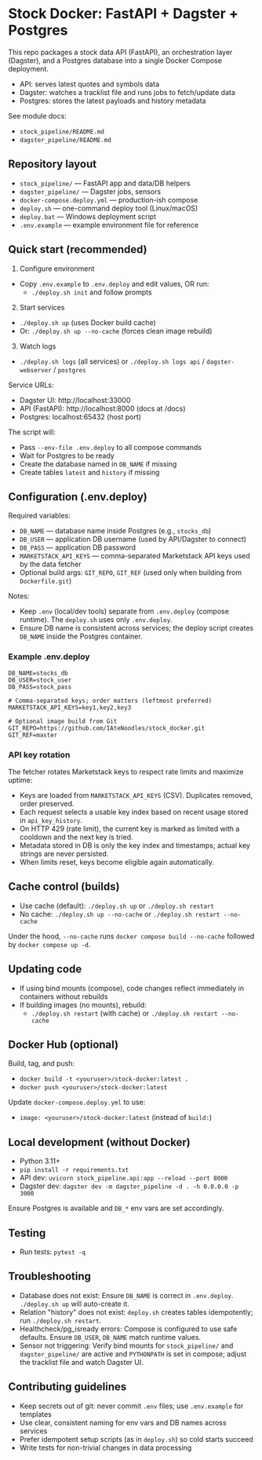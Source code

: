 # Stock Docker: FastAPI + Dagster + Postgres

This repo packages a stock data API (FastAPI), an orchestration layer (Dagster), and a Postgres database into a single Docker Compose deployment.

- API: serves latest quotes and symbols data
- Dagster: watches a tracklist file and runs jobs to fetch/update data
- Postgres: stores the latest payloads and history metadata

See module docs:
- `stock_pipeline/README.md`
- `dagster_pipeline/README.md`

## Repository layout

- `stock_pipeline/` — FastAPI app and data/DB helpers
- `dagster_pipeline/` — Dagster jobs, sensors
- `docker-compose.deploy.yml` — production-ish compose
- `deploy.sh` — one-command deploy tool (Linux/macOS)
- `deploy.bat` — Windows deployment script
- `.env.example` — example environment file for reference

## Quick start (recommended)

1) Configure environment
- Copy `.env.example` to `.env.deploy` and edit values, OR run:
  - `./deploy.sh init` and follow prompts

2) Start services
- `./deploy.sh up` (uses Docker build cache)
- Or: `./deploy.sh up --no-cache` (forces clean image rebuild)

3) Watch logs
- `./deploy.sh logs` (all services) or `./deploy.sh logs api` / `dagster-webserver` / `postgres`

Service URLs:
- Dagster UI: http://localhost:33000
- API (FastAPI): http://localhost:8000 (docs at /docs)
- Postgres: localhost:65432 (host port)

The script will:
- Pass `--env-file .env.deploy` to all compose commands
- Wait for Postgres to be ready
- Create the database named in `DB_NAME` if missing
- Create tables `latest` and `history` if missing

## Configuration (.env.deploy)

Required variables:
- `DB_NAME` — database name inside Postgres (e.g., `stocks_db`)
- `DB_USER` — application DB username (used by API/Dagster to connect)
- `DB_PASS` — application DB password
- `MARKETSTACK_API_KEYS` — comma-separated Marketstack API keys used by the data fetcher
- Optional build args: `GIT_REPO`, `GIT_REF` (used only when building from `Dockerfile.git`)

Notes:
- Keep `.env` (local/dev tools) separate from `.env.deploy` (compose runtime). The `deploy.sh` uses only `.env.deploy`.
- Ensure DB name is consistent across services; the deploy script creates `DB_NAME` inside the Postgres container.

### Example .env.deploy

```
DB_NAME=stocks_db
DB_USER=stock_user
DB_PASS=stock_pass

# Comma-separated keys; order matters (leftmost preferred)
MARKETSTACK_API_KEYS=key1,key2,key3

# Optional image build from Git
GIT_REPO=https://github.com/IAteNoodles/stock_docker.git
GIT_REF=master
```

### API key rotation

The fetcher rotates Marketstack keys to respect rate limits and maximize uptime:
- Keys are loaded from `MARKETSTACK_API_KEYS` (CSV). Duplicates removed, order preserved.
- Each request selects a usable key index based on recent usage stored in `api_key_history`.
- On HTTP 429 (rate limit), the current key is marked as limited with a cooldown and the next key is tried.
- Metadata stored in DB is only the key index and timestamps; actual key strings are never persisted.
- When limits reset, keys become eligible again automatically.

## Cache control (builds)

- Use cache (default): `./deploy.sh up` or `./deploy.sh restart`
- No cache: `./deploy.sh up --no-cache` or `./deploy.sh restart --no-cache`

Under the hood, `--no-cache` runs `docker compose build --no-cache` followed by `docker compose up -d`.

## Updating code

- If using bind mounts (compose), code changes reflect immediately in containers without rebuilds
- If building images (no mounts), rebuild:
  - `./deploy.sh restart` (with cache) or `./deploy.sh restart --no-cache`

## Docker Hub (optional)

Build, tag, and push:
- `docker build -t <youruser>/stock-docker:latest .`
- `docker push <youruser>/stock-docker:latest`

Update `docker-compose.deploy.yml` to use:
- `image: <youruser>/stock-docker:latest` (instead of `build:`)

## Local development (without Docker)

- Python 3.11+
- `pip install -r requirements.txt`
- API dev: `uvicorn stock_pipeline.api:app --reload --port 8000`
- Dagster dev: `dagster dev -m dagster_pipeline -d . -h 0.0.0.0 -p 3000`

Ensure Postgres is available and `DB_*` env vars are set accordingly.

## Testing

- Run tests: `pytest -q`

## Troubleshooting

- Database does not exist: Ensure `DB_NAME` is correct in `.env.deploy`. `./deploy.sh up` will auto-create it.
- Relation "history" does not exist: `deploy.sh` creates tables idempotently; run `./deploy.sh restart`.
- Healthcheck/pg_isready errors: Compose is configured to use safe defaults. Ensure `DB_USER`, `DB_NAME` match runtime values.
- Sensor not triggering: Verify bind mounts for `stock_pipeline/` and `dagster_pipeline/` are active and `PYTHONPATH` is set in compose; adjust the tracklist file and watch Dagster UI.

## Contributing guidelines

- Keep secrets out of git: never commit `.env` files; use `.env.example` for templates
- Use clear, consistent naming for env vars and DB names across services
- Prefer idempotent setup scripts (as in `deploy.sh`) so cold starts succeed
- Write tests for non-trivial changes in data processing
